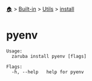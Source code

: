 <!--startTocHeader-->
[🏠](../../../README.md) > [Built-in](../../README.md) > [Utils](../README.md) > [install](README.md)
# pyenv
<!--endTocHeader-->

```
Usage:
  zaruba install pyenv [flags]

Flags:
  -h, --help   help for pyenv

```

<!--startTocSubtopic-->

<!--endTocSubtopic-->